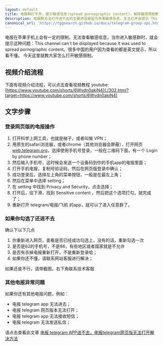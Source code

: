 ```yaml
---
layout: default
title: 电报群打不开，提示敏感信息(spread pornographic content)，解除敏感限制教程
description: 电报群无法打开进不去的主要原因是因为苹果敏感信息，无法打开会提示 This channel can`t be displayed because it was used to spread pornographic content，如何解开这个敏感限制呢？
canonical_url: 'https://tggsearch.github.io/docs/telegram-group-spc.html'
---
```

电报在苹果手机上会有一定的限制，无法查看敏感信息，当你进入敏感群时，就会提示这种问题：This channel can`t be displayed because it was used to spread pornographic content。很多中国的用户因为查看的都是英文提示，所以看不懂。
今天这里就教大家怎么打开敏感限制。
## 视频介绍流程
下面有视频介绍流程，可以点击查看视频教程
youtube: [https://www.youtube.com/shorts/6Wvdn0akiN4](./302.html?target=https://www.youtube.com/shorts/6Wvdn0akiN4)

## 文字步骤
### 登录网页版的电报操作
1. 打开科学上网工具，也就是梯子，或者叫做 VPN；
2. 用原生的safari浏览器，或者chrome（其他浏览器会屏蔽），打开网页[web.telegram.org](./302.html?target=https://web.telegram.org)，选择使用手机号登录，一般在二维码下面，有一个 Login by phone number；
3. 然后输入手机号，这时候会发送一个设备码到你的手机app的电报里面；
4. 打开手机电报，复制号验证码，然后在网页版登录中确认；
5. 成功登录后，选择左上角的菜单按钮，一般是在最左上角；
6. 然后在菜单中选择 setting；
7. 在 setting 中找到 Privacy and Security，点击选择；
8. 打开后，往下滑，找到 Sensitive content ，然后把这个选项打勾，就完成了；
9. 重新打开 telegram/电报/飞机 的app，就可以了进入任意群了。

### 如果你勾选了还进不去
确认下以下几点
1. 你重新进入网页，查看是否已经成功勾选上，没有的话，重新勾选一次
2. 是否是62的手机号，不是86，有些地区或者国家就是不允许
3. 是否有杀掉电报重新打开，不是重新登录哈；
4. 如果你还不懂，请联系网站客服进行解决；

如果还是不行，请带截图，右下角联系技术客服

### 其他电报异常问题
如果你还有其他电报问题，例如：

- 电报 telegram app 无法进去；
- 电报 telegram 网页版本无法打开；
- 电报 telegram app 无法接收短信；
- 电报 telegram 无法发送私信；

请点击查看此文章 [电报 telegram APP进不去，电报telegram网页版无法打开解决方法](./telegram-not-join.html)